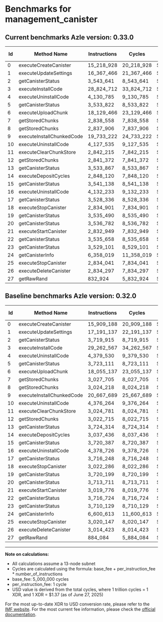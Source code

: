 # Benchmarks for management_canister

## Current benchmarks Azle version: 0.33.0

| Id  | Method Name               | Instructions | Cycles     | USD           | USD/Million Calls | Change                              |
| --- | ------------------------- | ------------ | ---------- | ------------- | ----------------- | ----------------------------------- |
| 0   | executeCreateCanister     | 15_218_928   | 20_218_928 | $0.0000276999 | $27.69            | <font color="green">-690_260</font> |
| 1   | executeUpdateSettings     | 16_367_466   | 21_367_466 | $0.0000292734 | $29.27            | <font color="green">-823_671</font> |
| 2   | getCanisterStatus         | 3_543_641    | 8_543_641  | $0.0000117048 | $11.70            | <font color="green">-176_274</font> |
| 3   | executeInstallCode        | 28_824_712   | 33_824_712 | $0.0000463399 | $46.33            | <font color="green">-437_855</font> |
| 4   | executeUninstallCode      | 4_130_785    | 9_130_785  | $0.0000125092 | $12.50            | <font color="green">-248_745</font> |
| 5   | getCanisterStatus         | 3_533_822    | 8_533_822  | $0.0000116913 | $11.69            | <font color="green">-189_289</font> |
| 6   | executeUploadChunk        | 18_129_466   | 23_129_466 | $0.0000316874 | $31.68            | <font color="red">+74_329</font>    |
| 7   | getStoredChunks           | 2_838_558    | 7_838_558  | $0.0000107388 | $10.73            | <font color="green">-189_147</font> |
| 8   | getStoredChunks           | 2_837_906    | 7_837_906  | $0.0000107379 | $10.73            | <font color="green">-186_312</font> |
| 9   | executeInstallChunkedCode | 19_733_222   | 24_733_222 | $0.0000338845 | $33.88            | <font color="green">-934_467</font> |
| 10  | executeUninstallCode      | 4_127_535    | 9_127_535  | $0.0000125047 | $12.50            | <font color="green">-248_729</font> |
| 11  | executeClearChunkStore    | 2_842_215    | 7_842_215  | $0.0000107438 | $10.74            | <font color="green">-182_566</font> |
| 12  | getStoredChunks           | 2_841_372    | 7_841_372  | $0.0000107427 | $10.74            | <font color="green">-181_343</font> |
| 13  | getCanisterStatus         | 3_533_867    | 8_533_867  | $0.0000116914 | $11.69            | <font color="green">-190_447</font> |
| 14  | executeDepositCycles      | 2_848_120    | 7_848_120  | $0.0000107519 | $10.75            | <font color="green">-189_316</font> |
| 15  | getCanisterStatus         | 3_541_138    | 8_541_138  | $0.0000117014 | $11.70            | <font color="green">-179_249</font> |
| 16  | executeUninstallCode      | 4_132_233    | 9_132_233  | $0.0000125112 | $12.51            | <font color="green">-246_493</font> |
| 17  | getCanisterStatus         | 3_528_336    | 8_528_336  | $0.0000116838 | $11.68            | <font color="green">-187_912</font> |
| 18  | executeStopCanister       | 2_834_901    | 7_834_901  | $0.0000107338 | $10.73            | <font color="green">-187_385</font> |
| 19  | getCanisterStatus         | 3_535_490    | 8_535_490  | $0.0000116936 | $11.69            | <font color="green">-184_709</font> |
| 20  | getCanisterStatus         | 3_536_782    | 8_536_782  | $0.0000116954 | $11.69            | <font color="green">-176_929</font> |
| 21  | executeStartCanister      | 2_832_949    | 7_832_949  | $0.0000107311 | $10.73            | <font color="green">-186_827</font> |
| 22  | getCanisterStatus         | 3_535_658    | 8_535_658  | $0.0000116939 | $11.69            | <font color="green">-181_066</font> |
| 23  | getCanisterStatus         | 3_529_101    | 8_529_101  | $0.0000116849 | $11.68            | <font color="green">-181_028</font> |
| 24  | getCanisterInfo           | 6_358_019    | 11_358_019 | $0.0000155605 | $15.56            | <font color="green">-242_594</font> |
| 25  | executeStopCanister       | 2_834_041    | 7_834_041  | $0.0000107326 | $10.73            | <font color="green">-186_106</font> |
| 26  | executeDeleteCanister     | 2_834_297    | 7_834_297  | $0.0000107330 | $10.73            | <font color="green">-180_126</font> |
| 27  | getRawRand                | 832_924      | 5_832_924  | $0.0000079911 | $7.99             | <font color="green">-51_160</font>  |

## Baseline benchmarks Azle version: 0.32.0

| Id  | Method Name               | Instructions | Cycles     | USD           | USD/Million Calls |
| --- | ------------------------- | ------------ | ---------- | ------------- | ----------------- |
| 0   | executeCreateCanister     | 15_909_188   | 20_909_188 | $0.0000286456 | $28.64            |
| 1   | executeUpdateSettings     | 17_191_137   | 22_191_137 | $0.0000304019 | $30.40            |
| 2   | getCanisterStatus         | 3_719_915    | 8_719_915  | $0.0000119463 | $11.94            |
| 3   | executeInstallCode        | 29_262_567   | 34_262_567 | $0.0000469397 | $46.93            |
| 4   | executeUninstallCode      | 4_379_530    | 9_379_530  | $0.0000128500 | $12.84            |
| 5   | getCanisterStatus         | 3_723_111    | 8_723_111  | $0.0000119507 | $11.95            |
| 6   | executeUploadChunk        | 18_055_137   | 23_055_137 | $0.0000315855 | $31.58            |
| 7   | getStoredChunks           | 3_027_705    | 8_027_705  | $0.0000109980 | $10.99            |
| 8   | getStoredChunks           | 3_024_218    | 8_024_218  | $0.0000109932 | $10.99            |
| 9   | executeInstallChunkedCode | 20_667_689   | 25_667_689 | $0.0000351647 | $35.16            |
| 10  | executeUninstallCode      | 4_376_264    | 9_376_264  | $0.0000128455 | $12.84            |
| 11  | executeClearChunkStore    | 3_024_781    | 8_024_781  | $0.0000109939 | $10.99            |
| 12  | getStoredChunks           | 3_022_715    | 8_022_715  | $0.0000109911 | $10.99            |
| 13  | getCanisterStatus         | 3_724_314    | 8_724_314  | $0.0000119523 | $11.95            |
| 14  | executeDepositCycles      | 3_037_436    | 8_037_436  | $0.0000110113 | $11.01            |
| 15  | getCanisterStatus         | 3_720_387    | 8_720_387  | $0.0000119469 | $11.94            |
| 16  | executeUninstallCode      | 4_378_726    | 9_378_726  | $0.0000128489 | $12.84            |
| 17  | getCanisterStatus         | 3_716_248    | 8_716_248  | $0.0000119413 | $11.94            |
| 18  | executeStopCanister       | 3_022_286    | 8_022_286  | $0.0000109905 | $10.99            |
| 19  | getCanisterStatus         | 3_720_199    | 8_720_199  | $0.0000119467 | $11.94            |
| 20  | getCanisterStatus         | 3_713_711    | 8_713_711  | $0.0000119378 | $11.93            |
| 21  | executeStartCanister      | 3_019_776    | 8_019_776  | $0.0000109871 | $10.98            |
| 22  | getCanisterStatus         | 3_716_724    | 8_716_724  | $0.0000119419 | $11.94            |
| 23  | getCanisterStatus         | 3_710_129    | 8_710_129  | $0.0000119329 | $11.93            |
| 24  | getCanisterInfo           | 6_600_613    | 11_600_613 | $0.0000158928 | $15.89            |
| 25  | executeStopCanister       | 3_020_147    | 8_020_147  | $0.0000109876 | $10.98            |
| 26  | executeDeleteCanister     | 3_014_423    | 8_014_423  | $0.0000109798 | $10.97            |
| 27  | getRawRand                | 884_084      | 5_884_084  | $0.0000080612 | $8.06             |

---

**Note on calculations:**

- All calculations assume a 13-node subnet
- Cycles are calculated using the formula: base_fee + per_instruction_fee \* number_of_instructions
- base_fee: 5_000_000 cycles
- per_instruction_fee: 1 cycle
- USD value is derived from the total cycles, where 1 trillion cycles = 1 XDR, and 1 XDR = $1.37 (as of June 27, 2025)

For the most up-to-date XDR to USD conversion rate, please refer to the [IMF website](https://www.imf.org/external/np/fin/data/rms_sdrv.aspx).
For the most current fee information, please check the [official documentation](https://internetcomputer.org/docs/references/cycles-cost-formulas).
